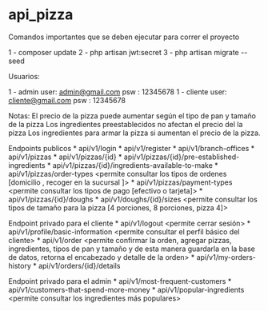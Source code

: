 # api_pizza

Comandos importantes que se deben ejecutar para correr el proyecto

1 - composer update
2 - php artisan jwt:secret
3 - php artisan migrate --seed

Usuarios:

1 - admin
    user: admin@gmail.com
    psw : 12345678
1 - cliente
    user: cliente@gmail.com
    psw : 12345678

Notas:
    El precio de la pizza puede aumentar según el tipo de pan y tamaño de la pizza
    Los ingredientes preestablecidos no afectan el precio del la pizza
    Los ingredientes para armar la pizza si aumentan el precio de la pizza.

Endpoints publicos
    *  api/v1/login  <permite iniciar sesion y cerbir un jwt>
    *  api/v1/register <Permite que a los nuevos clientes registrarse>
    *  api/v1/branch-offices <permite consultar todas las sucursales de la pizzeria>
    * api/v1/pizzas <permite consultar todas las pizzas disponibles>
    * api/v1/pizzas/{id} <permite consultar una pizza en especifico>
    * api/v1/pizzas/{id}/pre-established-ingredients <permite consultar los ingredientes pre-establecidos de la pizza>
    * api/v1/pizzas/{id}/ingredients-available-to-make <permite consultar los ingredientes extras para armar la pizza>
    * api/v1/pizzas/order-types <permite consultar los tipos de ordenes [domicilio , recoger en la sucursal ]>
    * api/v1/pizzas/payment-types <permite consultar los tipos de pago [efectivo o tarjeta]>
    * api/v1/pizzas/{id}/doughs <permite consultar los tipos de panes disponibles para la pizza>
    * api/v1/doughs/{id}/sizes <permite consultar los tipos de tamaño para la pizza [4 porciones, 8 porciones, pizza 4]>

Endpoint privado para el cliente
    * api/v1/logout <permite cerrar sesión>
    * api/v1/profile/basic-information <permite consultar el perfil básico del cliente>
    * api/v1/order <permite confirmar la orden, agregar pizzas, ingredientes, tipos de pan y tamaño y de esta manera guardarla en la base de datos, retorna el encabezado y detalle de la orden>
    * api/v1/my-orders-history <permite consultar todas las ordenes realizadas por el usuario logueado>
    * api/v1/orders/{id}/details <permite consultar el detalle completo de una orden en especifico>

Endpoint privado para el admin
    * api/v1/most-frequent-customers <permite consultar los clientes mas frecuentes> 
    * api/v1/customers-that-spend-more-money <permite consultar los clientes que mas gastan>
    * api/v1/popular-ingredients <permite consultar los ingredientes más populares>


